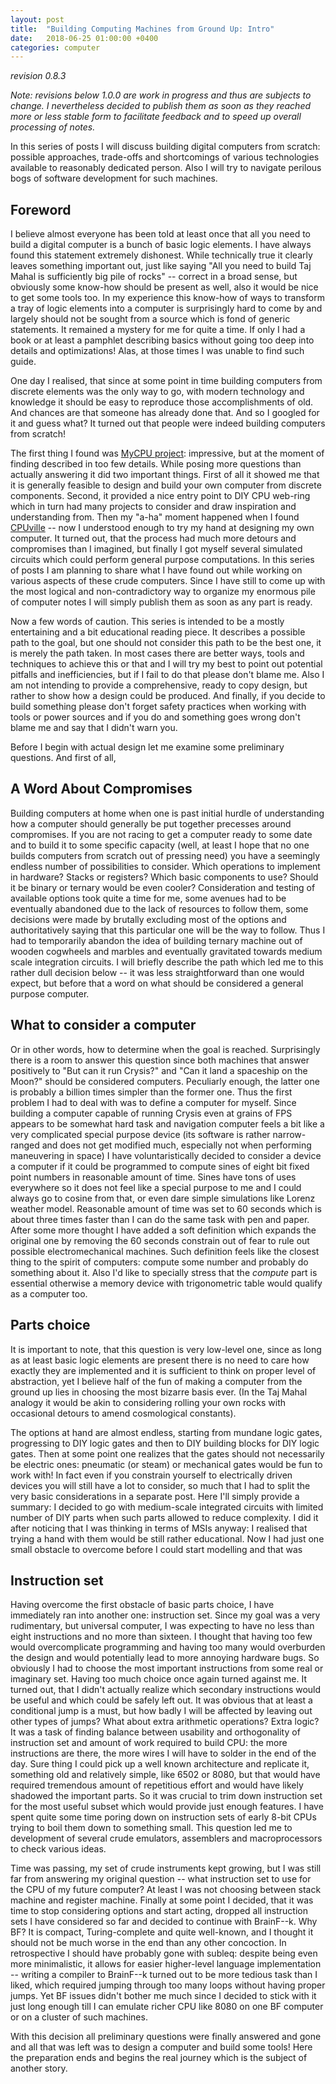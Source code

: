 ```yaml
---
layout: post
title:  "Building Computing Machines from Ground Up: Intro"
date:   2018-06-25 01:00:00 +0400
categories: computer
---
```

_revision 0.8.3_

_Note: revisions below 1.0.0 are work in progress and thus are subjects to
change.  I nevertheless decided to publish them as soon as they reached more
or less stable form to facilitate feedback and to speed up overall processing
of notes._

In this series of posts I will discuss building digital computers from scratch:
possible approaches, trade-offs and shortcomings of various technologies
available to reasonably dedicated person. Also I will try to navigate perilous
bogs of software development for such machines.

Foreword
--------

I believe almost everyone has been told at least once that all you need to
build a digital computer is a bunch of basic logic elements. I have always
found this statement extremely dishonest. While technically true it clearly
leaves something important out,  just like saying "All you need to build Taj
Mahal is sufficiently big pile of rocks" -- correct in a broad sense, but
obviously some know-how should be present as well, also it would be nice to get
some tools too.  In my experience this know-how of ways to transform a tray of
logic elements into a computer is surprisingly hard to come by and largely
should not be sought from a source which is fond of generic statements. It
remained a mystery for me for quite a time. If only I had a book or at least a
pamphlet describing basics without going too deep into details and
optimizations! Alas, at those times I was unable to find such guide.

One day I realised, that since at some point in time building computers
from discrete elements was the only way to go, with modern technology and
knowledge it should be easy to reproduce those accomplishments of old. And
chances are that someone has already done that.  And so I googled for it and
guess what? It turned out that people were indeed building computers from
scratch!

The first thing I found was [MyCPU project](http://mycpu.eu/): impressive, but
at the moment of finding described in too few details. While posing more
questions than actually answering it did two important things. First of all it
showed me that it is generally feasible to design and build your own computer
from discrete components. Second, it provided a nice entry point to DIY CPU
web-ring which in turn had many projects to consider and draw inspiration and
understanding from. Then my "a-ha" moment happened when I found
[CPUville](http://www.cpuville.com/Projects/Original-CPU/Original-CPU-home.html)
-- now I understood enough to try my hand at designing my own computer. It
turned out, that the process had much more detours and compromises than I
imagined, but finally I got myself several simulated circuits which could
perform general purpose computations.  In this series of posts I am planning to
share what I have found out while working on various aspects of these crude
computers. Since I have still to come up with the most logical and
non-contradictory way to organize my enormous pile of computer notes I will
simply publish them as soon as any part is ready.

Now a few words of caution. This series is intended to be a mostly entertaining
and a bit educational reading piece. It describes a possible path to the goal,
but one should not consider this path to be the best one, it is merely the path
taken. In most cases there are better ways, tools and techniques to achieve
this or that and I will try my best to point out potential pitfalls and
inefficiencies, but if I fail to do that  please don't blame me. Also I am not
intending to provide a comprehensive, ready to copy design, but rather to show
how a design could be produced. And finally, if you decide to build something
please don't forget safety practices when working with tools or power sources
and if you do and something goes wrong don't blame me and say that I didn't
warn you.

Before I begin with actual design let me examine some preliminary
questions. And first of all,


A Word About Compromises
------------------------

Building computers at home when one is past initial hurdle of understanding how
a computer should generally be put together precesses around compromises. If
you are not racing to get a computer ready to some date and to build it to some
specific capacity (well, at least I hope that no one builds computers from
scratch out of pressing need) you have a seemingly endless number of
possibilities to consider. Which operations to implement in hardware? Stacks or
registers? Which basic components to use? Should it be binary or ternary would
be even cooler? Consideration and testing of available options took quite a
time for me, some avenues had to be eventually abandoned due to the lack of
resources to follow them, some decisions were made by brutally excluding most
of the options and authoritatively saying that this particular one will be the
way to follow.  Thus I had to temporarily abandon the idea of building ternary
machine out of wooden cogwheels and marbles and eventually gravitated towards
medium scale integration circuits. I will briefly describe the path which led
me to this rather dull decision below -- it was less straightforward than one
would expect, but before that a word on what should be considered a general
purpose computer.

What to consider a computer
---------------------------

Or in other words, how to determine when the goal is reached. Surprisingly
there is a room to answer this question since both machines that answer
positively to "But can it run Crysis?" and "Can it land a spaceship on the
Moon?" should be considered computers. Peculiarly enough, the latter one is
probably a billion times simpler than the former one.  Thus the first problem
I had to deal with was to define a computer for myself. Since building a
computer capable of running Crysis even at grains of FPS appears to be somewhat
hard task and navigation computer feels a bit like a very complicated special
purpose device (its software is rather narrow-ranged and does not get modified
much, especially not when performing maneuvering in space) I have
voluntaristically decided to consider a device a computer if it could be
programmed to compute sines of eight bit fixed point numbers in reasonable
amount of time. Sines have tons of uses everywhere so it does not feel like a
special purpose to me and I could always go to cosine from that, or even dare
simple simulations like Lorenz weather model. Reasonable amount of time was set
to 60 seconds which is about three times faster than I can do the same task
with pen and paper. After some more thought I have added a soft definition
which expands the original one by removing the 60 seconds constrain out of fear
to rule out possible electromechanical machines.  Such definition feels like
the closest thing to the spirit of computers: compute some number and probably
do something about it. Also I'd like to specially stress that the _compute_
part is essential otherwise a memory device with trigonometric table would
qualify as a computer too.

Parts choice
------------

It is important to note, that this question is very low-level one, since as
long as at least basic logic elements are present there is no need to care how
exactly they are implemented and it is sufficient to think on proper level of
abstraction, yet I believe half of the fun of making a computer from the ground
up lies in choosing the most bizarre basis ever. (In the Taj Mahal analogy it
would be akin to considering rolling your own rocks with occasional
detours to amend cosmological constants).

The options at hand are almost endless, starting from mundane logic gates,
progressing to DIY logic gates and then to DIY building blocks for DIY logic
gates. Then at some point one realizes that the gates should not necessarily be
electric ones: pneumatic (or steam) or mechanical gates would be fun to work
with! In fact even if you constrain yourself to electrically driven devices you
will still have a lot to consider, so much that I had to split the very basic
considerations in a separate post. Here I'll simply provide a summary: I
decided to go with medium-scale integrated circuits with limited number of DIY
parts when such parts allowed to reduce complexity.  I did it after noticing
that I was thinking in terms of MSIs anyway: I realised that trying a hand with
them would be still rather educational. Now I had just one small obstacle to
overcome before I could start modelling and that was

Instruction set
---------------

Having overcome the first obstacle of basic parts choice, I have immediately
ran into another one: instruction set. Since my goal was a very rudimentary,
but universal computer, I was expecting to have no less than eight instructions
and no more than sixteen. I thought that having too few would overcomplicate
programming and having too many would overburden the design and would
potentially lead to more annoying hardware bugs. So obviously I had to choose
the most important instructions from some real or imaginary set. Having too
much choice once again turned against me.  It turned out, that I didn't
actually realize which secondary instructions would be useful and which could
be safely left out. It was obvious that at least a conditional jump is a must,
but how badly I will be affected by leaving out other types of jumps?  What
about extra arithmetic operations?  Extra logic? It was a task of finding
balance between usability and orthogonality of instruction set and amount of
work required to build CPU: the more instructions are there, the more wires I
will have to solder in the end of the day. Sure thing I could pick up a well
known architecture and replicate it, something old and relatively simple, like
6502 or 8080, but that would have required tremendous amount of repetitious
effort and would have likely shadowed the important parts. So it was crucial to
trim down instruction set for the most useful subset which would provide just
enough features. I have spent quite some time poring down on instruction sets
of early 8-bit CPUs trying to boil them down to something small. This question
led me to development of several crude emulators, assemblers and
macroprocessors to check various ideas.

Time was passing, my set of crude instruments kept growing, but I was still far
from answering my original question -- what instruction set to use for the CPU
of my future computer? At least I was not choosing between stack machine and
register machine. Finally at some point I decided, that it was time to stop
considering options and start acting, dropped all instruction sets I have
considered so far and decided to continue with BrainF--k. Why BF? It is
compact, Turing-complete and quite well-known, and I thought it should not be
much worse in the end than any other concoction. In retrospective I should have
probably gone with subleq: despite being even more minimalistic, it allows for
easier higher-level language implementation -- writing a compiler to BrainF--k
turned out to be more tedious task than I liked, which required jumping through
too many loops without having proper jumps. Yet BF issues didn't bother me much
since I decided to stick with it  just long enough till I can emulate richer
CPU like 8080 on one BF computer or on a cluster of such machines.

With this decision all preliminary questions were finally answered and gone and
all that was left was to design a computer and build some tools! Here the
preparation ends and begins the real journey which is the subject of another
story.

